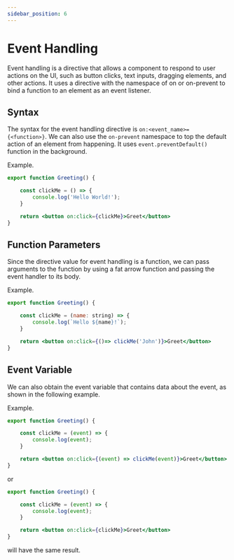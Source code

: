 ```yaml
---
sidebar_position: 6
---
```


# Event Handling

Event handling is a directive that allows a component to respond to user actions on the UI, such as button clicks, text inputs, dragging elements, and other actions. It uses a directive with the namespace of on or on-prevent to bind a function to an element as an event listener.

## Syntax

The syntax for the event handling directive is `on:<event_name>={<function>}`. We can also use the `on-prevent` namespace to top the default action of an element from happening. It uses `event.preventDefault()` function in the background.

Example.

```jsx
export function Greeting() {

    const clickMe = () => {
        console.log('Hello World!');
    }

    return <button on:click={clickMe}>Greet</button>
}
```

## Function Parameters

Since the directive value for event handling is a function, we can pass arguments to the function by using a fat arrow function and passing the event handler to its body.

Example.

```jsx
export function Greeting() {

    const clickMe = (name: string) => {
        console.log(`Hello ${name}!`);
    }

    return <button on:click={()=> clickMe('John')}>Greet</button>
}
```

## Event Variable

We can also obtain the event variable that contains data about the event, as shown in the following example.

Example.

```jsx
export function Greeting() {

    const clickMe = (event) => {
        console.log(event);
    }

    return <button on:click={(event) => clickMe(event)}>Greet</button>
}
```

or

```jsx
export function Greeting() {

    const clickMe = (event) => {
        console.log(event);
    }

    return <button on:click={clickMe}>Greet</button>
}
```

will have the same result.